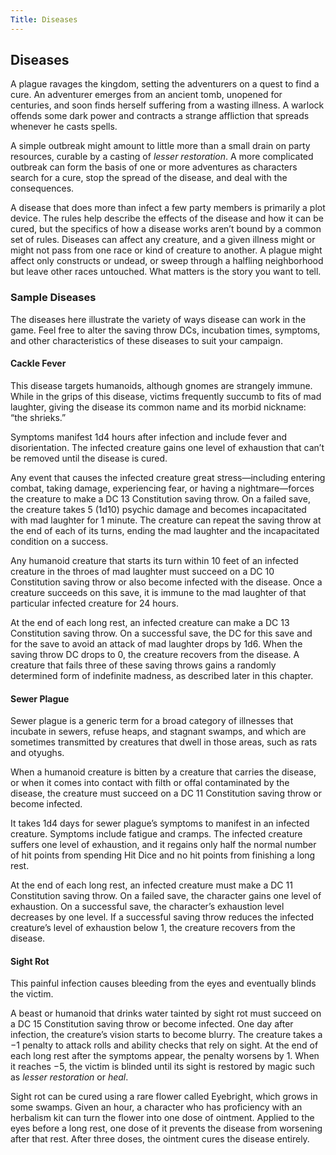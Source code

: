 ```yaml
---
Title: Diseases
---
```


Diseases
--------

A plague ravages the kingdom, setting the adventurers on a quest to find
a cure. An adventurer emerges from an ancient tomb, unopened for
centuries, and soon finds herself suffering from a wasting illness. A
warlock offends some dark power and contracts a strange affliction that
spreads whenever he casts spells.

A simple outbreak might amount to little more than a small drain on party
resources, curable by a casting of *lesser
restoration*. A more complicated outbreak can form the basis of one or
more adventures as characters search for a cure, stop the spread of the
disease, and deal with the consequences.

A disease that does more than infect a few party members is primarily a
plot device. The rules help describe the effects of the disease and how
it can be cured, but the specifics of how a disease works aren’t bound
by a common set of rules. Diseases can affect any creature, and a given
illness might or might not pass from one race or kind of creature to
another. A plague might affect only constructs or undead, or sweep
through a halfling neighborhood but leave other races untouched. What
matters is the story you want to tell.

### Sample Diseases

The diseases here illustrate the variety of ways disease can work in the
game. Feel free to alter the saving throw DCs, incubation times,
symptoms, and other characteristics of these diseases to suit your
campaign.

#### Cackle Fever

This disease targets humanoids, although gnomes are strangely immune.
While in the grips of this disease, victims frequently succumb to fits
of mad laughter, giving the disease its common name and its morbid
nickname: “the shrieks.”

Symptoms manifest 1d4 hours after infection and include fever and
disorientation. The infected creature gains one level of exhaustion that
can’t be removed until the disease is cured.

Any event that causes the infected creature great stress—including
entering combat, taking damage, experiencing fear, or having a
nightmare—forces the creature to make a DC 13 Constitution saving throw.
On a failed save, the creature takes 5 (1d10) psychic damage and becomes
incapacitated with mad laughter for 1 minute. The creature can repeat
the saving throw at the end of each of its turns, ending the mad laughter and
the incapacitated condition on a success.

Any humanoid creature that starts its turn within 10 feet of an infected
creature in the throes of mad laughter must succeed on a DC 10
Constitution saving throw or also become infected with the disease. Once
a creature succeeds on this save, it is immune to the mad laughter of
that particular infected creature for 24 hours.

At the end of each long rest, an infected creature can make a DC 13
Constitution saving throw. On a successful save, the DC for this save
and for the save to avoid an attack of mad laughter drops by 1d6. When
the saving throw DC drops to 0, the creature recovers from the disease.
A creature that fails three of these saving throws gains a randomly
determined form of indefinite madness, as described later in this
chapter.

#### Sewer Plague

Sewer plague is a generic term for a broad category of illnesses that
incubate in sewers, refuse heaps, and stagnant swamps, and which are
sometimes transmitted by creatures that dwell in those areas, such as
rats and otyughs.

When a humanoid creature is bitten by a creature that carries the
disease, or when it comes into contact with filth or offal contaminated
by the disease, the creature must succeed on a DC 11 Constitution saving
throw or become infected.

It takes 1d4 days for sewer plague’s symptoms to manifest in an infected
creature. Symptoms include fatigue and cramps. The infected creature
suffers one level of exhaustion, and it regains only half the normal
number of hit points from spending Hit Dice and no hit points from
finishing a long rest.

At the end of each long rest, an infected creature must make a DC 11
Constitution saving throw. On a failed save, the character gains one
level of exhaustion. On a successful save, the character’s exhaustion
level decreases by one level. If a successful saving throw reduces the
infected creature’s level of exhaustion below 1, the creature recovers
from the disease.

#### Sight Rot

This painful infection causes bleeding from the eyes and eventually
blinds the victim.

A beast or humanoid that drinks water tainted by sight rot must succeed
on a DC 15 Constitution saving throw or become infected. One day after
infection, the creature’s vision starts to become blurry. The creature
takes a −1 penalty to attack rolls and ability checks that rely on sight.
At the end of each long
rest after the symptoms appear, the penalty worsens by 1. When it
reaches −5, the victim is blinded until its sight is restored by magic
such as *lesser restoration* or *heal*.

Sight rot can be cured using a rare flower called Eyebright, which grows
in some swamps. Given an hour, a character who has proficiency with an
herbalism kit can turn the flower into one dose of ointment. Applied to
the eyes before a long rest, one dose of it prevents the disease from
worsening after that rest. After three doses, the ointment cures the
disease entirely.
